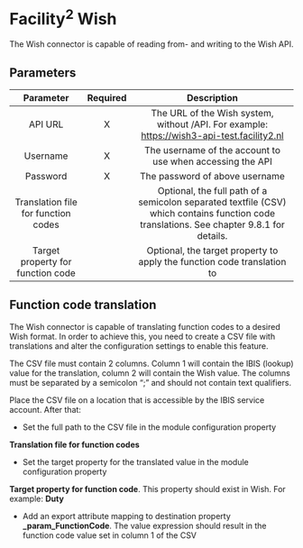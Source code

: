 # Facility<sup>2</sup> Wish

The Wish connector is capable of reading from- and writing to the Wish
API.

## Parameters

|              Parameter              | Required |                                                                Description                                                                |
|:-----------------------------------:|:--------:|:-----------------------------------------------------------------------------------------------------------------------------------------:|
|               API URL               |     X    |                       The URL of the Wish system, without /API.    For example: https://wish3-api-test.facility2.nl                       |
|               Username              |     X    |                                         The username of the account to use when accessing the API                                         |
|               Password              |     X    |                                                       The password of above username                                                      |
| Translation file for function codes |          | Optional, the full path of a semicolon separated textfile (CSV) which contains function code translations. See chapter 9.8.1 for details. |
|  Target property for function code  |          |                                  Optional, the target property to apply the function code translation to                                  |

## Function code translation

The Wish connector is capable of translating function codes to a desired
Wish format. In order to achieve this, you need to create a CSV file
with translations and alter the configuration settings to enable this
feature.

The CSV file must contain 2 columns. Column 1 will contain the IBIS
(lookup) value for the translation, column 2 will contain the Wish
value. The columns must be separated by a semicolon “;” and should not
contain text qualifiers.

Place the CSV file on a location that is accessible by the IBIS service
account. After that:

-   Set the full path to the CSV file in the module configuration
    property

**Translation file for function codes**

-   Set the target property for the translated value in the module
    configuration property

**Target property for function code**. This property should exist in
Wish. For example: **Duty**

-   Add an export attribute mapping to destination property
    **\_param\_FunctionCode**. The value expression should result in the
    function code value set in column 1 of the CSV
